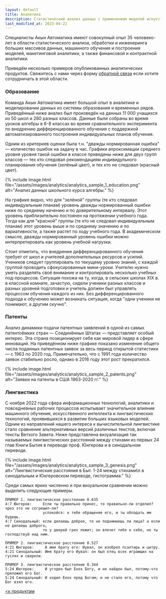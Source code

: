 ```yaml
---
layout: default
title: Аналитика
description: Статистический анализ данных с применением моделей искусственного интеллекта.
last_modified_at: 2023-04-22
---
```


Специалисты Акын Автоматика имеют совокупный опыт 35 человеко-лет в области статистического анализа, обработки и инженеринга больших массивов данных, машинного обучения и построения моделей, макетинговой аналитики, а также финансовой и контрактной аналитики.

Приведём несколько примеров опубликованных аналитических продуктов. Свяжитесь с нами через форму [обратной связи](/contactus/) если хотите сотрудничать в этой области.

### Образование

Команда Акын Автоматика имеет большой опыт в аналитике и моделировании данных из системы образования и временных рядов. Приведённый ниже анализ был произведён на данных 11 000 учащихся из 50 школ и 280 разных классов. Данные были собраны во время уроков алгебры в 6-8 классах во время сравнительного эксперимента по внедрению дифференцированного обучения с поддержкой автоматизированного построения индивидуальных планов обучения.

Одним из критериев оценки была т.н. "дважды нормированная ошибка" — количество ошибок на задачу в час. Графики апроксимации среднего уровня уровня такой ошибки в классе приведены ниже для двух групп классов — тех кто следовал рекомендациям индивидульного планирования обучения (зелёный цвет), и тех кто не следовал (красный цвет).

<!-- <img src="/assets/images/analytics/analytics_sample_1_education.png" alt="Анализ данных школьного курса алгебры."/> -->
{% include image.html file="/assets/images/analytics/analytics_sample_1_education.png" alt="Анализ данных школьного курса алгебры." %}

На графике видно, что для "зелёной" группы (те кто следовал индивидуальным планам) уровень дважды нормированный ошибки ниже по среднему начению и по доверительному интервалу. Этот уровень приблизительно постоянен на протяжении учебного года. Тогда как для "красной" группы (те кто не следовал индивидуальным планам) этот уровень выше и по среднему значению и по вариативности, а также растет по ходу учебного года. В академическом смысле, дважды нормированный уровень ошибки можно интерпретировать как уровень учебной нагрузки. 

Стоит отметить, что внедрение дифференцированного обучения требует от школ и учителей дополнительных ресурсов и усилий. Учеников следует группировать по текущему уровню знаний, с каждой группой проводить сфокусированные мини-уроки. Учителю нужно уметь разделять своё внимание и контролировать несколько учебных под-процессов. Ситуация похожа на ту, когда, в сельских школах XIX в. в классной комнате, зачастую, сидели ученики разных классов и разных уровней подготовки и учитель должен был управлять процессом обучения каждого из них. Без дифференцированного подхода к обучению может возникать ситуация, когда "одни ученики не понимают, а другим скучно". 

### Патенты

Анализ динамики подачи патентных заявлений в одной из самых патентоёмких стран — Соединённых Штатах — представляет особый интерес. Эта страна позиционирует себя как мировой лидер в сфере инноваций. На приведённом ниже графике показано изменение общего числа поданных патентных заявок за весь период открытой статистики — с 1963 по 2020 год. Примечательно, что с 1991 года количество заявок стабильно росло, однако в 2016 году этот рост прекратился.

<!-- <img src="/assets/images/analytics/analytics_sample_2_patents.png" alt="Заявки на патенты в США 1963-2020 гг."/> -->
{% include image.html file="/assets/images/analytics/analytics_sample_2_patents.png" alt="Заявки на патенты в США 1963-2020 гг." %}

### Лингвистика

С ноября 2022 года сфера информационных технологий, аналитики и повседневных рабочих процессов испытывает значительное влияние машинного обучения, искусственного интеллекта и лингвистических технологий, проявившихся в развитии больших языковых моделей. Одним из направлений нашего интереса к вычислительной лингвистике стало сравнение альтернативных версий различных текстов, включая тексты Ветхого Завета. Ниже представлена визуализация так называемых лингвистических расстояний между стихами из первых 24 глав Книги Бытия в переводе проф. Юнгерова и в синодальном переводе.

<!-- <img src="/assets/images/analytics/analytics_sample_3_genesis.png" alt="Лингвистические расстояния в Быт. 1-24 между стихами\n в синодальным и Юнгеровском переводе, гистограмма."/> -->
{% include image.html file="/assets/images/analytics/analytics_sample_3_genesis.png" alt="Лингвистические расстояния в Быт. 1-24 между стихами\n в синодальным и Юнгеровском переводе, гистограмма." %}

Среди самых ярких численно и при визуальном сравнении можно выделить следующие примеры.

```
ПРИМЕР 1. лингвистическое расстояние 0.635
4:7 Юнгеров:     Если ты правильно принес, то правильно-ли отделил? чрез это не согрешил-ли? 
                 успокойся: к тебе обращение его, и ты обладать им будешь.
4:7 Синодальный: если делаешь доброе, то не поднимаешь ли лица? а если не делаешь доброго, 
                 то у дверей грех лежит; он влечет тебя к себе, но ты господствуй над ним.

ПРИМЕР 2. лингвистическое расстояние 0.527
4:21 Юнгеров:     А имя брату его: Иувал, он изобрел псалтирь и цитру.
4:21 Синодальный: Имя брату его Иувал: он был отец всех играющих на гуслях и свирели.

ПРИМЕР 3. лингвистическое расстояние 0.344
5:24 Юнгеров:     И угоден был Енох Богу, и не найден был, потому-что преложил его Бог.
5:24 Синодальный: И ходил Енох пред Богом; и не стало его, потому что Бог взял его.
```

[<к продуктам](/products/)